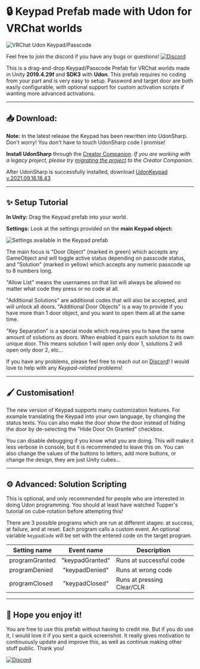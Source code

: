 # 🔒 **Keypad Prefab made with Udon for VRChat worlds**

![VRChat Udon Keypad/Passcode](https://blog.foorack.com/content/images/2020/01/keypad2.PNG)

Feel free to join the discord if you have any bugs or questions!
<a href='https://discord.gg/7xJdWNk' target="_blank"><img alt='Discord' src='https://img.shields.io/badge/Keypad_Laboratory-100000?style=flat&logo=Discord&logoColor=FFFFFF&labelColor=5662F6&color=272935'/></a>

This is a drag-and-drop Keypad/Passcode Prefab for VRChat worlds made in Unity **2019.4.29f** and **SDK3** with **Udon**. This prefab requires no coding from your part and is very easy to setup. Password and target door are both easily configurable, with optional support for custom activation scripts if wanting more advanced activations.

___

## **📥 Download:**

**Note:** In the latest release the Keypad has been rewritten into UdonSharp. Don't worry! You don't have to touch UdonSharp code I promise!

**Install UdonSharp** through the [Creator Companion](https://vcc.docs.vrchat.com/, "https://vcc.docs.vrchat.com/").
_If you are working with a legacy project, please try [migrating the project](https://vcc.docs.vrchat.com/vpm/migrating/) to the Creator Companion._

After UdonSharp is successfully installed, download [UdonKeypad v.2021.09.16.18.43](https://storage.foorack.com/download.php?id=21&token=ZinqfqvOjuhEqEuTwJU3LCHHf4bRqB3g)

___

## **✨ Setup Tutorial**

**In Unity:** Drag the Keypad prefab into your world.

**Settings:** Look at the settings provided on the **main Keypad object:**

![Settings available in the Keypad prefab](https://blog.foorack.com/content/images/2021/04/bild.png "Settings available in the Keypad prefab")

The main focus is "Door Object" (marked in green) which accepts any GameObject and will toggle active status depending on passcode status, and "Solution" (marked in yellow) which accepts any numeric passcode up to 8 numbers long.

"Allow List" means the usernames on that list will always be allowed no matter what code they press or no code at all.

"Additional Solutions" are additional codes that will also be accepted, and will unlock all doors. "Additional Door Objects" is a way to provide if you have more than 1 door object, and you want to open them all at the same time.

"Key Separation" is a special mode which requires you to have the same amount of solutions as doors. When enabled it pairs each solution to its own unique door. This means solution 1 will open only door 1, solutions 2 will open only door 2, etc...

If you have any problems, please feel free to reach out on [Discord](https://discord.gg/7xJdWNk)! I would love to help with any _Keypad-related_ problems!

___

## **🖌️ Customisation!**

The new version of Keypad supports many customization features. For example translating the Keypad into your own language, by changing the status texts. You can also make the door show the door instead of hiding the door by de-selecting the "Hide Door On Granted" checkbox.

You can disable debugging if you know what you are doing. This will make it less verbose in console, but it is recommended to leave this on. You can also change the values of the buttons to letters, add more buttons, or change the design, they are just Unity cubes...

___

## **⚙️ Advanced: Solution Scripting**

This is optional, and only recommended for people who are interested in doing Udon programming. You should at least have watched Tupper's tutorial on cube-rotation before attempting this!

There are 3 possible programs which are run at different stages: at success, at failure, and at reset. Each program calls a custom event. An optional variable `keypadCode` will be set with the entered code on the target program.

| Setting name   | Event name      | Description                |
| -------------- |:---------------:| -------------------------- |
| programGranted | "keypadGranted" | Runs at successful code    |
| programDenied  | "keypadDenied"  | Runs at wrong code         |
| programClosed  | "keypadClosed"  | Runs at pressing Clear/CLR |

___

## **💙 Hope you enjoy it!**

You are free to use this prefab without having to credit me. But if you do use it, I would love it if you sent a quick screenshot. It really gives motivation to continuously update and improve this, as well as continue making other stuff public. Thank you!

<a href='https://discord.gg/7xJdWNk' target="_blank"><img alt='Discord' src='https://img.shields.io/badge/Keypad_Laboratory-100000?style=flat&logo=Discord&logoColor=FFFFFF&labelColor=5662F6&color=272935'/></a>
